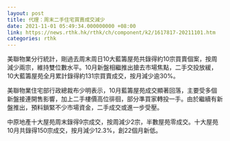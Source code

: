```yaml
---
layout: post
title: 代理：周末二手住宅買賣成交減少
date: 2021-11-01 05:49:34.000000000 +08:00
link: https://news.rthk.hk/rthk/ch/component/k2/1617817-20211101.htm
categories: rthk
---
```


美聯物業分行統計，剛過去周末周日10大藍籌屋苑共錄得約10宗買賣個案，按周減少兩宗，維持雙位數水平。10月新盤相繼推出搶去市場焦點，二手交投放緩，10大藍籌屋苑全月累計錄得約131宗買賣成交，按月減少逾30%。

美聯物業住宅部行政總裁布少明表示，10月藍籌屋苑成交顯著回落，主要受多個新盤接連開售影響，加上二手樓價高位徘徊，部分準買家轉投一手。由於繼續有新盤推出，預料鎖緊不少市場資金，二手成交或進一步受壓。

中原地產十大屋苑周末錄得9宗成交，按周減少2宗，半數屋苑零成交。十大屋苑10月共錄得150宗成交，按月減少12.3%，創22個月新低。
